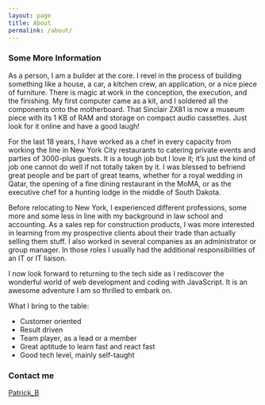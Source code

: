 ```yaml
---
layout: page
title: About
permalink: /about/
---
```



### Some More Information

As a person, I am a builder at the core. I revel in the process of building something like a house, a car, a kitchen crew, an application, or a nice piece of furniture. There is magic at work in the conception, the execution, and the finishing. My first computer came as a kit, and I soldered all the components onto the motherboard. That Sinclair ZX81 is now a museum piece with its 1 KB of RAM and storage on compact audio cassettes. Just look for it online and have a good laugh!

For the last 18 years, I have worked as a chef in every capacity from working the line in New York City restaurants to catering private events and parties of 3000-plus guests. It is a tough job but I love it; it’s just the kind of job one cannot do well if not totally taken by it. I was blessed to befriend great people and be part of great teams, whether  for a royal wedding in Qatar, the opening of a fine dining restaurant in the MoMA, or as the executive  chef for a hunting lodge in the middle of South Dakota.

Before relocating to New York, I experienced different professions, some more and some less in line with my background in law school and accounting. As a sales rep for construction products, I was more interested in learning from my prospective clients about their trade than actually selling them stuff. I also worked in several companies as an administrator or group manager. In those roles I usually had the additional responsibilities of an IT or IT liaison.

I now look forward to returning to the tech side as I rediscover the wonderful world of web development and coding with JavaScript. It is an awesome adventure I am so thrilled to embark on.

What I bring to the table:
* Customer oriented
* Result driven
* Team player, as a lead or a member
* Great aptitude to learn fast and react fast
* Good tech level, mainly self-taught



### Contact me

[Patrick_B](mailto:palladin8989@gmail.com)

